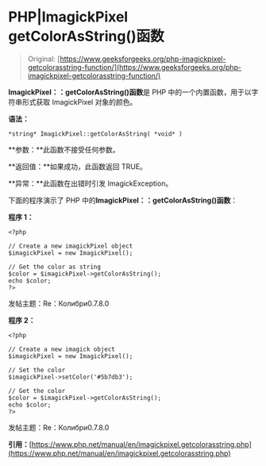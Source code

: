 # PHP|ImagickPixel getColorAsString()函数

> Original: [https://www.geeksforgeeks.org/php-imagickpixel-getcolorasstring-function/](https://www.geeksforgeeks.org/php-imagickpixel-getcolorasstring-function/)

**ImagickPixel：：getColorAsString()函数**是 PHP 中的一个内置函数，用于以字符串形式获取 ImagickPixel 对象的颜色。

**语法：**

```
*string* ImagickPixel::getColorAsString( *void* )
```

**参数：**此函数不接受任何参数。

**返回值：**如果成功，此函数返回 TRUE。

**异常：**此函数在出错时引发 ImagickException。

下面的程序演示了 PHP 中的**ImagickPixel：：getColorAsString()函数**：

**程序 1：**

```
<?php

// Create a new imagickPixel object
$imagickPixel = new ImagickPixel();

// Get the color as string
$color = $imagickPixel->getColorAsString();
echo $color;
?>
```

发帖主题：Re：Колибри0.7.8.0

**程序 2：**

```
<?php

// Create a new imagick object
$imagickPixel = new ImagickPixel();

// Set the color
$imagickPixel->setColor('#5b7db3');

// Get the color
$color = $imagickPixel->getColorAsString();
echo $color;
?>
```

发帖主题：Re：Колибри0.7.8.0

**引用：**[https://www.php.net/manual/en/imagickpixel.getcolorasstring.php](https://www.php.net/manual/en/imagickpixel.getcolorasstring.php)